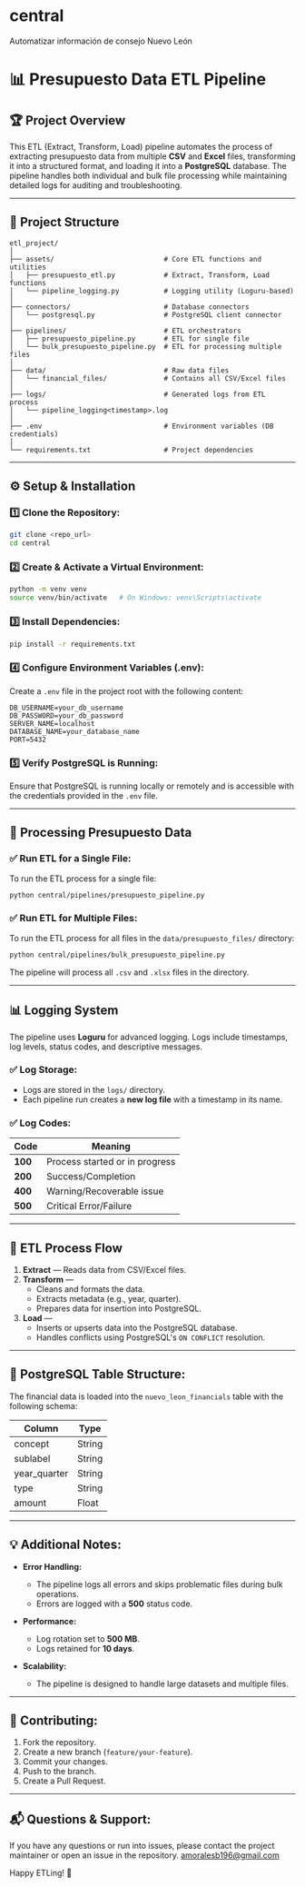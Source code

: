 # central
Automatizar información de consejo Nuevo León



# 📊 Presupuesto Data ETL Pipeline

## 🏆 **Project Overview**
This ETL (Extract, Transform, Load) pipeline automates the process of extracting presupuesto data from multiple **CSV** and **Excel** files, transforming it into a structured format, and loading it into a **PostgreSQL** database. The pipeline handles both individual and bulk file processing while maintaining detailed logs for auditing and troubleshooting.

---

## 📁 **Project Structure**

```
etl_project/
│
├── assets/                           # Core ETL functions and utilities
│   ├── presupuesto_etl.py            # Extract, Transform, Load functions
│   └── pipeline_logging.py           # Logging utility (Loguru-based)
│
├── connectors/                       # Database connectors
│   └── postgresql.py                 # PostgreSQL client connector
│
├── pipelines/                        # ETL orchestrators
│   ├── presupuesto_pipeline.py       # ETL for single file
│   └── bulk_presupuesto_pipeline.py  # ETL for processing multiple files
│
├── data/                             # Raw data files
│   └── financial_files/              # Contains all CSV/Excel files
│
├── logs/                             # Generated logs from ETL process
│   └── pipeline_logging<timestamp>.log
│
├── .env                              # Environment variables (DB credentials)
│
└── requirements.txt                  # Project dependencies
```

---

## ⚙️ **Setup & Installation**

### 1️⃣ **Clone the Repository:**
```bash
git clone <repo_url>
cd central
```

### 2️⃣ **Create & Activate a Virtual Environment:**
```bash
python -m venv venv
source venv/bin/activate   # On Windows: venv\Scripts\activate
```

### 3️⃣ **Install Dependencies:**
```bash
pip install -r requirements.txt
```

### 4️⃣ **Configure Environment Variables (.env):**
Create a `.env` file in the project root with the following content:

```env
DB_USERNAME=your_db_username
DB_PASSWORD=your_db_password
SERVER_NAME=localhost
DATABASE_NAME=your_database_name
PORT=5432
```

### 5️⃣ **Verify PostgreSQL is Running:**
Ensure that PostgreSQL is running locally or remotely and is accessible with the credentials provided in the `.env` file.

---

## 📂 **Processing Presupuesto Data**

### ✅ **Run ETL for a Single File:**
To run the ETL process for a single file:

```bash
python central/pipelines/presupuesto_pipeline.py
```

### ✅ **Run ETL for Multiple Files:**
To run the ETL process for all files in the `data/presupuesto_files/` directory:

```bash
python central/pipelines/bulk_presupuesto_pipeline.py
```

The pipeline will process all `.csv` and `.xlsx` files in the directory.

---

## 📊 **Logging System**

The pipeline uses **Loguru** for advanced logging. Logs include timestamps, log levels, status codes, and descriptive messages.

### ✅ **Log Storage:**
- Logs are stored in the `logs/` directory.
- Each pipeline run creates a **new log file** with a timestamp in its name.

### ✅ **Log Codes:**
| **Code** | **Meaning**                    |
|----------|--------------------------------|
| **100**  | Process started or in progress |
| **200**  | Success/Completion             |
| **400**  | Warning/Recoverable issue      |
| **500**  | Critical Error/Failure         |

---

## 🧮 **ETL Process Flow**

1. **Extract** — Reads data from CSV/Excel files.
2. **Transform** —
    - Cleans and formats the data.
    - Extracts metadata (e.g., year, quarter).
    - Prepares data for insertion into PostgreSQL.
3. **Load** —
    - Inserts or upserts data into the PostgreSQL database.
    - Handles conflicts using PostgreSQL's `ON CONFLICT` resolution.

---

## 💾 **PostgreSQL Table Structure:**

The financial data is loaded into the `nuevo_leon_financials` table with the following schema:

| **Column**      | **Type** |
|-----------------|----------|
| concept         | String   |
| sublabel        | String   |
| year_quarter    | String   |
| type            | String   |
| amount          | Float    |

---

## 💡 **Additional Notes:**

- **Error Handling:**
  - The pipeline logs all errors and skips problematic files during bulk operations.
  - Errors are logged with a **500** status code.

- **Performance:**
  - Log rotation set to **500 MB**.
  - Logs retained for **10 days**.

- **Scalability:**
  - The pipeline is designed to handle large datasets and multiple files.

---

## 🤝 **Contributing:**

1. Fork the repository.
2. Create a new branch (`feature/your-feature`).
3. Commit your changes.
4. Push to the branch.
5. Create a Pull Request.

---

## 📬 **Questions & Support:**

If you have any questions or run into issues, please contact the project maintainer or open an issue in the repository.
amoralesb196@gmail.com

Happy ETLing! 🚀
